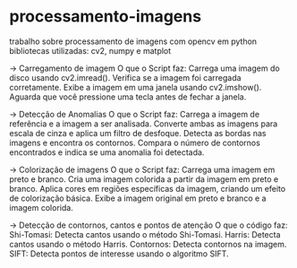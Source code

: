 # processamento-imagens
trabalho sobre processamento de imagens com opencv em python 
bibliotecas utilizadas: cv2, numpy e matplot

-> Carregamento de imagem
O que o Script faz:
Carrega uma imagem do disco usando cv2.imread().
Verifica se a imagem foi carregada corretamente.
Exibe a imagem em uma janela usando cv2.imshow().
Aguarda que você pressione uma tecla antes de fechar a janela.

-> Detecção de Anomalias
O que o Script faz:
Carrega a imagem de referência e a imagem a ser analisada.
Converte ambas as imagens para escala de cinza e aplica um filtro de desfoque.
Detecta as bordas nas imagens e encontra os contornos.
Compara o número de contornos encontrados e indica se uma anomalia foi detectada.

-> Colorização de imagens
O que o Script faz:
Carrega uma imagem em preto e branco.
Cria uma imagem colorida a partir da imagem em preto e branco.
Aplica cores em regiões específicas da imagem, criando um efeito de colorização básica.
Exibe a imagem original em preto e branco e a imagem colorida.

-> Detecção de contornos, cantos e pontos de atenção
O que o código faz:
Shi-Tomasi: Detecta cantos usando o método Shi-Tomasi.
Harris: Detecta cantos usando o método Harris.
Contornos: Detecta contornos na imagem.
SIFT: Detecta pontos de interesse usando o algoritmo SIFT.



